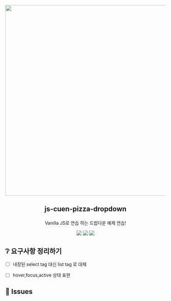 

<p align='center'>
<img src="https://user-images.githubusercontent.com/107792728/224031779-8d1ce018-024b-4abe-b801-42aeb26286e0.gif" height="600px" width="540px">
</p>


## <p align='center'>js-cuen-pizza-dropdown</p>



<p align='center'>Vanilla JS로 연습 하는 드랍다운 예제 연습!</p>
<p align="middle">
  <img src="https://img.shields.io/badge/language-html-red.svg?style=flat-square"/>
  <img src="https://img.shields.io/badge/language-css-blue.svg?style=flat-square"/>
  <img src="https://img.shields.io/badge/language-js-yellow.svg?style=flat-square"/>
</p>



## ❔ 요구사항 정리하기

- [ ] 내장된 select tag 대신 list tag 로 대체
- [ ] hover,focus,active 상태 표현


## 🐞 Issues







